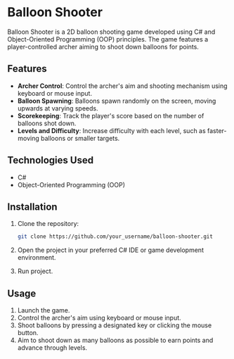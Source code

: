 # Balloon Shooter

Balloon Shooter is a 2D balloon shooting game developed using C# and Object-Oriented Programming (OOP) principles. The game features a player-controlled archer aiming to shoot down balloons for points.

## Features

- **Archer Control**: Control the archer's aim and shooting mechanism using keyboard or mouse input.
- **Balloon Spawning**: Balloons spawn randomly on the screen, moving upwards at varying speeds.
- **Scorekeeping**: Track the player's score based on the number of balloons shot down.
- **Levels and Difficulty**: Increase difficulty with each level, such as faster-moving balloons or smaller targets.

## Technologies Used

- C#
- Object-Oriented Programming (OOP)

## Installation

1. Clone the repository:
   ```bash
   git clone https://github.com/your_username/balloon-shooter.git
   ```

2. Open the project in your preferred C# IDE or game development environment.

3. Run project.

## Usage

1. Launch the game.
2. Control the archer's aim using keyboard or mouse input.
3. Shoot balloons by pressing a designated key or clicking the mouse button.
4. Aim to shoot down as many balloons as possible to earn points and advance through levels.
